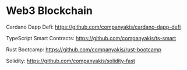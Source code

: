 # Web3 Blockchain

Cardano Dapp Defi:
https://github.com/companyakis/cardano-dapp-defi

TypeScript Smart Contracts:
https://github.com/companyakis/ts-smart

Rust Bootcamp:
https://github.com/companyakis/rust-bootcamp

Solidity:
https://github.com/companyakis/solidity-fast





